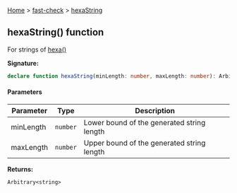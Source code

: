 [Home](/) &gt; [fast-check](../fast-check.md) &gt; [hexaString](hexaString_3.md)

## hexaString() function

For strings of [hexa()](hexa_1.md)

<b>Signature:</b>

```typescript
declare function hexaString(minLength: number, maxLength: number): Arbitrary<string>;
```

#### Parameters

|  Parameter | Type | Description |
|  --- | --- | --- |
|  minLength | <code>number</code> | Lower bound of the generated string length |
|  maxLength | <code>number</code> | Upper bound of the generated string length |

<b>Returns:</b>

`Arbitrary<string>`

